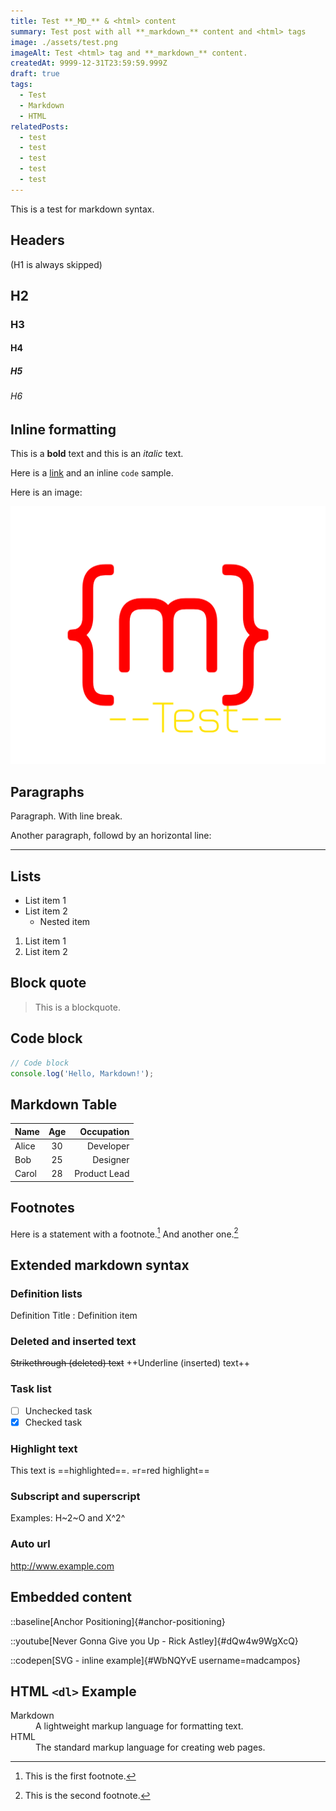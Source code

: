 ```yaml
---
title: Test **_MD_** & <html> content
summary: Test post with all **_markdown_** content and <html> tags
image: ./assets/test.png
imageAlt: Test <html> tag and **_markdown_** content.
createdAt: 9999-12-31T23:59:59.999Z
draft: true
tags:
  - Test
  - Markdown
  - HTML
relatedPosts:
  - test
  - test
  - test
  - test
  - test
---
```


This is a test for markdown syntax.

## Headers

(H1 is always skipped)

## H2

### H3

#### H4

##### H5

###### H6

## Inline formatting

This is a **bold** text and this is an _italic_ text.

Here is a [link](https://example.com) and an inline `code` sample.

Here is an image:

![Alt text](./assets/test.png)

## Paragraphs

Paragraph.
With line break.

Another paragraph, followd by an horizontal line:

---

## Lists

- List item 1
- List item 2
  - Nested item

1. List item 1
2. List item 2

## Block quote

> This is a blockquote.

## Code block

```js
// Code block
console.log('Hello, Markdown!');
```

## Markdown Table

| Name  | Age |   Occupation |
| :---- | :-: | -----------: |
| Alice | 30  |    Developer |
| Bob   | 25  |     Designer |
| Carol | 28  | Product Lead |

## Footnotes

Here is a statement with a footnote.[^1] And another one.[^2]

[^1]: This is the first footnote.

[^2]: This is the second footnote.

## Extended markdown syntax

### Definition lists

Definition Title
:	Definition item

### Deleted and inserted text

~~Strikethrough (deleted) text~~
++Underline (inserted) text++

### Task list

- [ ] Unchecked task
- [x] Checked task

### Highlight text

This text is ==highlighted==.
=r=red highlight==

### Subscript and superscript

Examples: H~2~O and X^2^

### Auto url

http://www.example.com

## Embedded content

::baseline[Anchor Positioning]{#anchor-positioning}

::youtube[Never Gonna Give you Up - Rick Astley]{#dQw4w9WgXcQ}

::codepen[SVG - inline example]{#WbNQYvE username=madcampos}

## HTML `<dl>` Example

<dl>
	<dt>Markdown</dt>
	<dd>A lightweight markup language for formatting text.</dd>
	<dt>HTML</dt>
	<dd>The standard markup language for creating web pages.</dd>
</dl>
